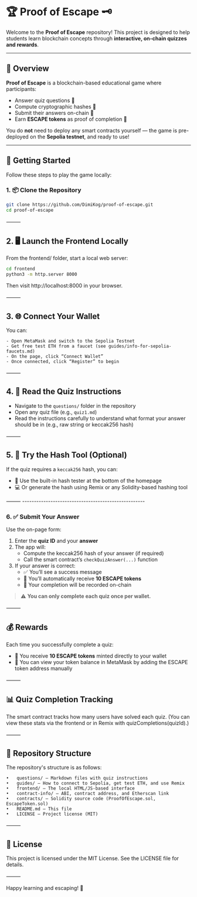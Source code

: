 # 🏆 Proof of Escape 🗝️

Welcome to the **Proof of Escape** repository! This project is designed to help students learn blockchain concepts through **interactive, on-chain quizzes and rewards**.

---

## 🚀 Overview

**Proof of Escape** is a blockchain-based educational game where participants:

- Answer quiz questions 🤔
- Compute cryptographic hashes 🔑
- Submit their answers on-chain 🔗
- Earn **ESCAPE tokens** as proof of completion 🎁

You do **not** need to deploy any smart contracts yourself — the game is pre-deployed on the **Sepolia testnet**, and ready to use!

---

## 🧰 Getting Started

Follow these steps to play the game locally:

### 1. 📦 Clone the Repository

```bash
git clone https://github.com/DimiKog/proof-of-escape.git
cd proof-of-escape
```

⸻ 

## 2. 🖥️ Launch the Frontend Locally

From the frontend/ folder, start a local web server:
```bash 
cd frontend
python3 -m http.server 8000
```
Then visit http://localhost:8000 in your browser.

⸻ 

## 3. 🌐 Connect Your Wallet

You can:

	- Open MetaMask and switch to the Sepolia Testnet
	- Get free test ETH from a faucet (see guides/info-for-sepolia-faucets.md)
	- On the page, click “Connect Wallet”
	- Once connected, click “Register” to begin

⸻

## 4. 📄 Read the Quiz Instructions

- Navigate to the `questions/` folder in the repository
- Open any quiz file (e.g., `quiz1.md`)
- Read the instructions carefully to understand what format your answer should be in (e.g., raw string or keccak256 hash)

⸻ 

## 5. 🧪 Try the Hash Tool (Optional)

If the quiz requires a `keccak256` hash, you can:

- 🧪 Use the built-in hash tester at the bottom of the homepage
- 💻 Or generate the hash using Remix or any Solidity-based hashing tool

⸻ ----------------------------------------------------

### 6. ✅ Submit Your Answer

Use the on-page form:

1. Enter the **quiz ID** and your **answer**
2. The app will:
   - Compute the keccak256 hash of your answer (if required)
   - Call the smart contract’s `checkQuizAnswer(...)` function
3. If your answer is correct:
   - ✅ You’ll see a success message
   - 🎁 You’ll automatically receive **10 ESCAPE tokens**
   - 📌 Your completion will be recorded on-chain

> ⚠️ **You can only complete each quiz once per wallet.**

⸻ 

## 💰 Rewards

Each time you successfully complete a quiz:

- 🎁 You receive **10 ESCAPE tokens** minted directly to your wallet
- 👛 You can view your token balance in MetaMask by adding the ESCAPE token address manually

⸻ 

## 📊 Quiz Completion Tracking

The smart contract tracks how many users have solved each quiz.
(You can view these stats via the frontend or in Remix with quizCompletions(quizId).)

⸻ 

## 📂 Repository Structure

The repository's structure is as follows:

	•	questions/ – Markdown files with quiz instructions
	•	guides/ – How to connect to Sepolia, get test ETH, and use Remix
	•	frontend/ – The local HTML/JS-based interface
	•	contract-info/ – ABI, contract address, and Etherscan link
	•	contracts/ – Solidity source code (ProofOfEscape.sol, EscapeToken.sol)
	•	README.md – This file
	•	LICENSE – Project license (MIT)

⸻ 

## 📜 License

This project is licensed under the MIT License.
See the LICENSE file for details.

⸻

Happy learning and escaping! 🔐